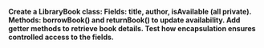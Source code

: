 **Create a LibraryBook class:
Fields: title, author, isAvailable (all private).
Methods: borrowBook() and returnBook() to update availability.
Add getter methods to retrieve book details. Test how encapsulation ensures controlled access to the fields.**
